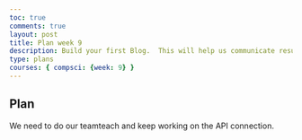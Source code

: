 ```yaml
---
toc: true
comments: true
layout: post
title: Plan week 9
description: Build your first Blog.  This will help us communicate results.
type: plans
courses: { compsci: {week: 9} }
---
```


## Plan
We need to do our teamteach and keep working on the API connection.
